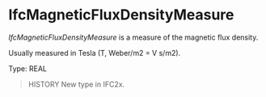 # IfcMagneticFluxDensityMeasure

_IfcMagneticFluxDensityMeasure_ is a measure of the magnetic flux density.

Usually measured in Tesla (T, Weber/m2 = V s/m2).

Type: REAL

> HISTORY  New type in IFC2x.
